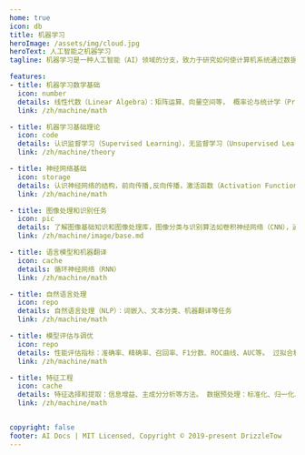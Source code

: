 ```yaml
---
home: true
icon: db
title: 机器学习
heroImage: /assets/img/cloud.jpg
heroText: 人工智能之机器学习
tagline: 机器学习是一种人工智能（AI）领域的分支，致力于研究如何使计算机系统通过数据和经验来自动学习、改进和预测。机器学习算法通过分析和理解数据模式，可以自动从数据中学习，并利用这些学习来做出决策或预测。

features:
- title: 机器学习数学基础
  icon: number
  details: 线性代数（Linear Algebra）：矩阵运算、向量空间等， 概率论与统计学（Probability and Statistics）：概率分布、统计推断等， 微积分（Calculus）：导数、积分等基本概念
  link: /zh/machine/math

- title: 机器学习基础理论
  icon: code
  details: 认识监督学习（Supervised Learning），无监督学习（Unsupervised Learning），强化学习（Reinforcement Learning） 及机器学习常用算法原理
  link: /zh/machine/theory

- title: 神经网络基础
  icon: storage
  details: 认识神经网络的结构，前向传播,反向传播，激活函数（Activation Function），损失函数（Loss Function），权重和偏置（Weights and Biases）及优化算法
  link: /zh/machine/math

- title: 图像处理和识别任务
  icon: pic
  details: 了解图像基础知识和图像处理库，图像分类与识别算法如卷积神经网络（CNN），通过实践项目和应用案例进行模型训练，模型调优与迁移学习
  link: /zh/machine/image/base.md

- title: 语言模型和机器翻译
  icon: cache
  details: 循环神经网络（RNN）
  link: /zh/machine/math

- title: 自然语言处理
  icon: repo
  details: 自然语言处理（NLP）：词嵌入、文本分类、机器翻译等任务
  link: /zh/machine/math

- title: 模型评估与调优
  icon: repo
  details: 性能评估指标：准确率、精确率、召回率、F1分数、ROC曲线、AUC等。 过拟合和欠拟合问题：正则化、交叉验证等方法。
  link: /zh/machine/math

- title: 特征工程
  icon: cache
  details: 特征选择和提取：信息增益、主成分分析等方法。 数据预处理：标准化、归一化、处理缺失值等。
  link: /zh/machine/math


copyright: false
footer: AI Docs | MIT Licensed, Copyright © 2019-present DrizzleTow
---
```


